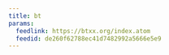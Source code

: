 ```yaml
---
title: bt
params:
  feedlink: https://btxx.org/index.atom
  feedid: de260f62788ec41d7482992a5666e5e9
---
```

